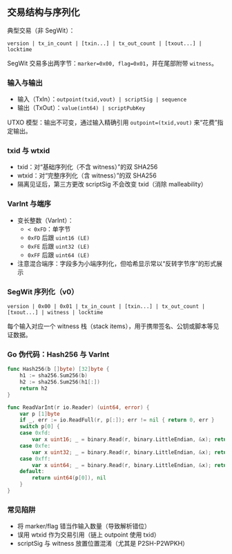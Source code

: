 ## 交易结构与序列化

典型交易（非 SegWit）：

```text
version | tx_in_count | [txin...] | tx_out_count | [txout...] | locktime
```

SegWit 交易多出两字节：`marker=0x00, flag=0x01`，并在尾部附带 `witness`。

### 输入与输出

- 输入（TxIn）：`outpoint(txid,vout) | scriptSig | sequence`
- 输出（TxOut）：`value(int64) | scriptPubKey`

UTXO 模型：输出不可变，通过输入精确引用 `outpoint=(txid,vout)` 来“花费”指定输出。

### txid 与 wtxid

- txid：对“基础序列化（不含 witness）”的双 SHA256
- wtxid：对“完整序列化（含 witness）”的双 SHA256
- 隔离见证后，第三方更改 scriptSig 不会改变 txid（消除 malleability）

### VarInt 与端序

- 变长整数（VarInt）：
  - `< 0xFD`：单字节
  - `0xFD` 后跟 `uint16 (LE)`
  - `0xFE` 后跟 `uint32 (LE)`
  - `0xFF` 后跟 `uint64 (LE)`
- 注意混合端序：字段多为小端序列化，但哈希显示常以“反转字节序”的形式展示

### SegWit 序列化（v0）

```text
version | 0x00 | 0x01 | tx_in_count | [txin...] | tx_out_count | [txout...] | witness | locktime
```

每个输入对应一个 witness 栈（stack items），用于携带签名、公钥或脚本等见证数据。

### Go 伪代码：Hash256 与 VarInt

```go
func Hash256(b []byte) [32]byte {
    h1 := sha256.Sum256(b)
    h2 := sha256.Sum256(h1[:])
    return h2
}

func ReadVarInt(r io.Reader) (uint64, error) {
    var p [1]byte
    if _, err := io.ReadFull(r, p[:]); err != nil { return 0, err }
    switch p[0] {
    case 0xfd:
        var x uint16; _ = binary.Read(r, binary.LittleEndian, &x); return uint64(x), nil
    case 0xfe:
        var x uint32; _ = binary.Read(r, binary.LittleEndian, &x); return uint64(x), nil
    case 0xff:
        var x uint64; _ = binary.Read(r, binary.LittleEndian, &x); return x, nil
    default:
        return uint64(p[0]), nil
    }
}
```

### 常见陷阱

- 将 marker/flag 错当作输入数量（导致解析错位）
- 误用 wtxid 作为交易引用（链上 outpoint 使用 txid）
- scriptSig 与 witness 放置位置混淆（尤其是 P2SH-P2WPKH）

